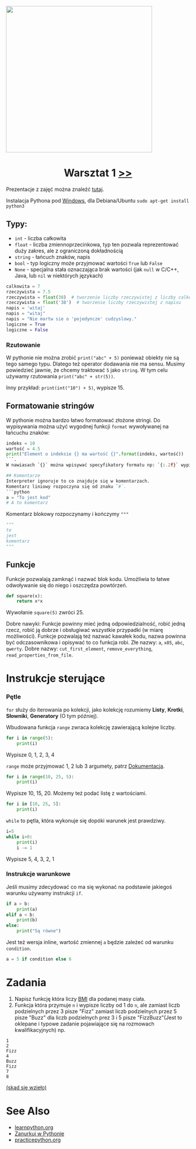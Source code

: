 <img src="http://testhuddle.com/wp-content/uploads/2014/05/python-programming.jpg" height="400px"/>

<h1 align="center">Warsztat 1 <a href="../lab2/lab2.md"> >> </a></h1>

Prezentacje z zajęć można znaleźć <a href="../pdfs/intro.pdf">tutaj</a>.

Instalacja Pythona pod [Windows](https://www.python.org/downloads/ "Python downloads"), dla Debiana/Ubuntu `sudo apt-get install python3`

## Typy:
- `int` - liczba całkowita
- `float` - liczba zmiennoprzecinkowa, typ ten pozwala reprezentować duży zakres, ale z ograniczoną dokładnością
- `string` - łańcuch znaków, napis
- `bool` - typ logiczny może przyjmować wartości `True` lub `False`
- `None` - specjalna stała oznaczająca brak wartości (jak `null` w C/C++, Java, lub `nil` w niektórych językach)
```python
calkowita = 7
rzeczywista = 7.5
rzeczywista = float(38)  # tworzenie liczby rzeczywistej z liczby calkowitej
rzeczywista = float('38')  # tworzenie liczby rzeczywistej z napisu
napis = 'witaj'
napis = "witaj"
napis = "Nie martw sie o 'pojedyncze' cudzyslowy."
logiczne = True
logiczne = False
```
### Rzutowanie
W pythonie nie można zrobić `print("abc" + 5)` ponieważ obiekty nie są tego samego typu. Dlatego też operator dodawania nie ma sensu. Musimy powiedzieć jawnie, że chcemy traktować `5` jako `string`. W tym celu używamy rzutowania `print("abc" + str(5))`.

Inny przykład: `print(int("10") + 5)`, wypisze 15.

## Formatowanie stringów
W pythonie można bardzo łatwo formatować złożone stringi. 
Do wypisywania można użyć wygodnej funkcji `format` wywoływanej na łańcuchu znaków: 
```python
indeks = 10
wartość = 4.5
print("Element o indeksie {} ma wartość {}".format(indeks, wartość))
```.
W nawiasach `{}` można wpisywać specyfikatory formatu np: `{:.2f}` wypiszę liczbę zmiennoprzecinkową zaokrągloną do dwóch miejsc po przecinku.

## Komentarze
Interpreter ignoruje to co znajduje się w komentarzach.
Komentarz liniowy rozpoczyna się od znaku `#`.
```python
a = "To jest kod"
# A to komentarz
```
Komentarz blokowy rozpoczynamy i kończymy `"""`
```python
"""
to
jest
komentarz
"""
```
## Funkcje
Funkcje pozwalają zamknąć i nazwać blok kodu. Umożliwia to łatwe odwoływanie się do niego i oszczędza powtórzeń.
```python
def square(x):
    return x*x 
```
Wywołanie `square(5)` zwróci 25.

Dobre nawyki: Funkcje powinny mieć jedną odpowiedzialność, robić jedną rzecz, robić ją dobrze i obsługiwać wszystkie przypadki (w miarę możliwości). Funkcje pozwalają też nazwać kawałek kodu, nazwa powinna być odczasownikowa i opisywać to co funkcja robi. Złe nazwy: `a`, `x85`, `abc`, `qwerty`. Dobre nazwy: `cut_first_element`, `remove_everything`, `read_properties_from_file`.

# Instrukcje sterujące

### Pętle

`for` służy do iterowania po kolekcji, jako kolekcję rozumiemy **Listy**, **Krotki**, **Słowniki**, **Generatory** (O tym później).

Wbudowana funkcja `range` zwraca kolekcję zawierającą kolejne liczby.

```python
for i in range(5):
    print(i)
```
Wypisze  0, 1, 2, 3, 4

`range` może przyjmować 1, 2 lub 3 argumety, patrz [Dokumentacja](https://docs.python.org/3/library/functions.html#func-range).

```python
for i in range(10, 25, 5):
    print(i)
```
Wypisze 10, 15, 20. Możemy też podać listę z wartościami.

```python
for i in [10, 25, 5]:
    print(i)
```

`while` to pętla, która wykonuje się dopóki warunek jest prawdziwy.

```python
i=5
while i>0:
    print(i)
    i -= 1
```
Wypisze 5, 4, 3, 2, 1


### Instrukcje warunkowe
Jeśli musimy zdecydować co ma się wykonać na podstawie jakiegoś warunku używamy instrukcji `if`.
```python
if a > b:
    print(a)
elif a < b:
    print(b)
else:
    print("Są równe")
```
Jest też wersja inline, wartość zmiennej `a` będzie zależeć od warunku `condition`.
```python
a = 5 if condition else 6
```

# Zadania

1. Napisz funkcję która liczy [BMI](https://pl.wikipedia.org/wiki/Wska%C5%BAnik_masy_cia%C5%82a) dla podanej masy ciała.
2. Funkcja która przymuje `n` i wypisze liczby od 1 do `n`, ale zamiast liczb podzielnych przez 3 pisze "Fizz" zamiast liczb podzielnych przez 5 pisze "Buzz" dla liczb podzielnych prez 3 i 5 pisze "FizzBuzz"(Jest to oklepane i  typowe zadanie pojawiające się na rozmowach kwalifikacyjnych) np.
```
1
2
Fizz
4
Buzz
Fizz
7
8
```

[(skąd się wzieło)](https://en.wikipedia.org/wiki/Fizz_buzz)

# See Also
- [learnpython.org](http://www.learnpython.org/pl/Welcome "learnpython.org")
- [Zanurkuj w Pythonie](https://pl.wikibooks.org/wiki/Zanurkuj_w_Pythonie "Zanurkuj w Pythonie")
- [practicepython.org](http://www.practicepython.org/)

